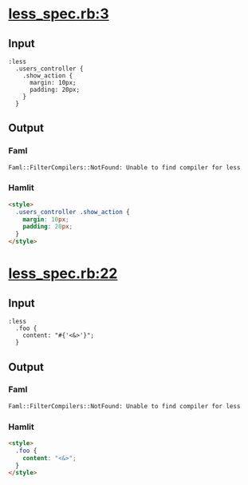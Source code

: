 # [less\_spec.rb:3](/spec/hamlit/filters/less_spec.rb#L3)
## Input
```haml
:less
  .users_controller {
    .show_action {
      margin: 10px;
      padding: 20px;
    }
  }

```

## Output
### Faml
```html
Faml::FilterCompilers::NotFound: Unable to find compiler for less
```

### Hamlit
```html
<style>
  .users_controller .show_action {
    margin: 10px;
    padding: 20px;
  }
</style>

```


# [less\_spec.rb:22](/spec/hamlit/filters/less_spec.rb#L22)
## Input
```haml
:less
  .foo {
    content: "#{'<&>'}";
  }

```

## Output
### Faml
```html
Faml::FilterCompilers::NotFound: Unable to find compiler for less
```

### Hamlit
```html
<style>
  .foo {
    content: "<&>";
  }
</style>

```

